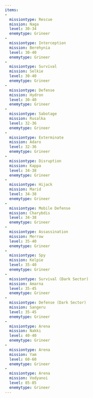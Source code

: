 ```yaml
---
items:
-
  missiontype: Rescue
  mission: Naga
  level: 30-34
  enemytype: Grineer
-
  missiontype: Interception
  mission: Berehynia
  level: 30-40
  enemytype: Grineer
-
  missiontype: Survival
  mission: Selkie
  level: 30-40
  enemytype: Grineer
-
  missiontype: Defense
  mission: Hydron
  level: 30-40
  enemytype: Grineer
-
  missiontype: Sabotage
  mission: Rusalka
  level: 32-36
  enemytype: Grineer
-
  missiontype: Exterminate
  mission: Adaro
  level: 32-36
  enemytype: Grineer
-
  missiontype: Disruption
  mission: Kappa
  level: 34-38
  enemytype: Grineer
-
  missiontype: Hijack
  mission: Marid
  level: 34-38
  enemytype: Grineer
-
  missiontype: Mobile Defense
  mission: Charybdis
  level: 34-38
  enemytype: Grineer
-
  missiontype: Assassination
  mission: Merrow
  level: 35-40
  enemytype: Grineer
-
  missiontype: Spy
  mission: Kelpie
  level: 35-40
  enemytype: Grineer
-
  missiontype: Survival (Dark Sector)
  mission: Amarna
  level: 35-45
  enemytype: Grineer
-
  missiontype: Defense (Dark Sector)
  mission: Sangeru
  level: 35-45
  enemytype: Grineer
-
  missiontype: Arena
  mission: Nakki
  level: 40-40
  enemytype: Grineer
-
  missiontype: Arena
  mission: Yam
  level: 60-60
  enemytype: Grineer
-
  missiontype: Arena
  mission: Vodyanoi
  level: 85-85
  enemytype: Grineer
---
```

